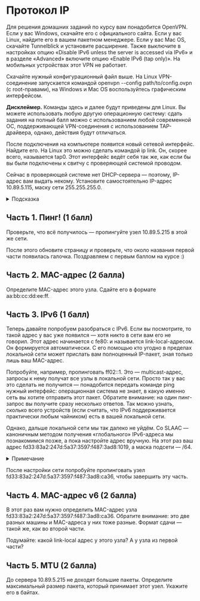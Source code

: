 # Протокол IP

Для решения домашних заданий по курсу вам понадобится OpenVPN. Если у вас Windows, скачайте его с официального сайта. Если у вас Linux, найдите его в вашем пакетном менеджере. Если у вас Mac OS, скачайте Tunnelblick и установите расширение. Также выключите в настройках опцию «Disable IPv6 unless the server is accessed via IPv6» и в разделе «Advanced» включите опцию «Enable IPv6 (tap only)». На мобильных устройствах этот VPN не работает.

Скачайте нужный конфигурационный файл выше. На Linux VPN-соединение запускается командой openvpn --config path/to/config.ovpn (с root-правами), на Windows и Mac OS воспользуйтесь графическим интерфейсом.

**Дисклеймер.** Команды здесь и далее будут приведены для Linux. Вы можете использовать любую другую операционную систему: сдать задания на полный балл можно с использованием любой современной ОС, поддерживающей VPN-соединения с использованием TAP-драйвера, однако, действия будут отличаться.

После подключения на компьютере появится новый сетевой интерфейс. Найдите его. На Linux это можно сделать командой ip link. Он, скорее всего, называется tap0. Этот интерфейс ведёт себя так же, как если бы вы были подключены к свитчу с проверяющей системой проводом.

Сейчас в проверяющей системе нет DHCP-сервера — поэтому, IP-адрес вам выдать некому. Установите самостоятельно IP-адрес 10.89.5.115, маску сети 255.255.255.0.

<details>
<summary>Подсказка</summary>

На Linux вам понадобится команда `ip`. Как она работает, можно узнать, запустив `ip address help` или `man ip`.

На Mac OS воспользуйтесь командой `ifconfig`.

На Windows воспользуйтесь разделом «Изменение параметров адаптеров».

Помните, что изменение сетевых настроек часто требует прав администратора системы.

</details>

## Часть 1. Пинг! (1 балл)

Проверьте, что всё получилось — пропингуйте узел 10.89.5.215 в этой же сети.

После этого обновите страницу и проверьте, что около названия первой части появилась галочка. Поздравляем с первым баллом на курсе :)

## Часть 2. MAC-адрес (2 балла)

Определите MAC-адрес этого узла. Сдайте его в формате aa:bb:cc:dd:ee:ff.


## Часть 3. IPv6 (1 балл)

Теперь давайте попробуем разобраться с IPv6. Если вы посмотрите, то такой адрес у вас уже появился — хотя никто в сети вам его не говорил. Этот адрес начинается с fe80: и называется link-local-адресом. Он формируется автоматически. С его помощью кто угодно в пределах локальной сети может прислать вам полноценный IP-пакет, зная только лишь ваш MAC-адрес.

Попробуйте, например, пропинговать ff02::1. Это — multicast-адрес, запросы к нему получат все узлы в локальной сети. Просто так у вас это сделать не получится — понадобится передать команде ping нужный интерфейс: операционная система не знает, в какую именно сеть вы хотите отправить этот пакет. Обратите внимание: на один пинг-запрос вы получите сразу несколько ответов. Так можно узнать, сколько всего устройств (если считать, что IPv6 поддерживается практически любым чайником) есть в вашей локальной сети.

Однако, дальше локальной сети мы так далеко не уйдём. Со SLAAC — каноничным методом получения «глобального» IPv6-адреса мы познакомимся позже, а пока настройте адрес вручную. На этот раз ваш адрес fd33:83a2:247d:5a37:3597:f487:3ad8:1019, а маска подсети — /64.



<details>
<summary>Примечание</summary>

Тут стоит заметить, что «глобальный» IPv6-адрес не означает «доступный в интернете». Это лишь обозначение тех адресов, пакеты между которыми могут быть доставлены между локальными сетями.

В частности, адреса, начинающиеся на fd, как правило, не связаны с интернетом, и используются в частных сетях (наподобие нашей внутренней). Публичные адреса на сегодняшний день находятся в блоке 2000:/3. 

</details>


После настройки сети попробуйте пропинговать узел fd33:83a2:247d:5a37:3597:f487:3ad8:ca36, чтобы завершить эту часть.

## Часть 4. MAC-адрес v6 (2 балла)

В этот раз вам нужно определить MAC-адрес узла fd33:83a2:247d:5a37:3597:f487:3ad8:ca36. Обратите внимание: это две разных машины и MAC-адреса у них тоже разные. Формат сдачи — такой же, как во второй части.

Подумайте: какой link-local адрес у этого узла? А у узла из первой части?


## Часть 5. MTU (2 балла)

До сервера 10.89.5.215 не доходят большие пакеты. Определите максимальный размер пакета, который принимает этот узел. Укажите его в байтах.
